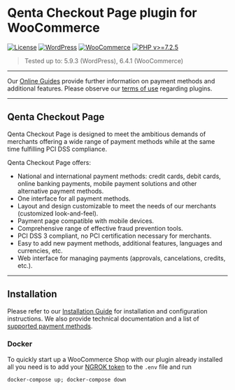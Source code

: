 # Qenta Checkout Page plugin for WooCommerce

[![License](https://img.shields.io/badge/license-GPLv2-blue.svg)](https://raw.githubusercontent.com/qenta-cee/woocommerce-qcp/master/LICENSE)
[![WordPress](https://img.shields.io/badge/WordPress-v5.9.3-green.svg)](https://wordpress.org/)
[![WooCommerce](https://img.shields.io/badge/WooCommerce-v6.4.1-green.svg)](https://www.woocommerce.com/)
[![PHP v>=7.2.5](https://img.shields.io/badge/php-v>=7.4-yellow.svg)](http://www.php.net)

>  Tested up to: 5.9.3 (WordPress), 6.4.1 (WooCommerce)
----


Our [Online Guides](https://guides.qenta.com/) provide further information on payment methods and additional features. Please observe our [terms of use](https://guides.qenta.com/plugins/#legalNotice) regarding plugins.

***

## Qenta Checkout Page
Qenta Checkout Page is designed to meet the ambitious demands of merchants offering a wide range of payment methods while at the same time fulfilling PCI DSS compliance.

Qenta Checkout Page offers:
- National and international payment methods: credit cards, debit cards, online banking payments, mobile payment solutions and other alternative payment methods.
- One interface for all payment methods.
- Layout and design customizable to meet the needs of our merchants (customized look-and-feel).
- Payment page compatible with mobile devices.
- Comprehensive range of effective fraud prevention tools.
- PCI DSS 3 compliant, no PCI certification necessary for merchants.
- Easy to add new payment methods, additional features, languages and currencies, etc.
- Web interface for managing payments (approvals, cancelations, credits, etc.).

***
## Installation
Please refer to our [Installation Guide](https://guides.qenta.com/plugins/woocommerce-installation-page/) for installation and configuration instructions. We also provide technical documentation and a list of [supported payment methods](https://guides.qenta.com/plugins/woocommerce-installation-page/#step4).

### Docker
To quickly start up a WooCommerce Shop with our plugin already installed all you need is to add your [NGROK token](https://ngrok.com/) to the `.env` file and run
```
docker-compose up; docker-compose down
```
